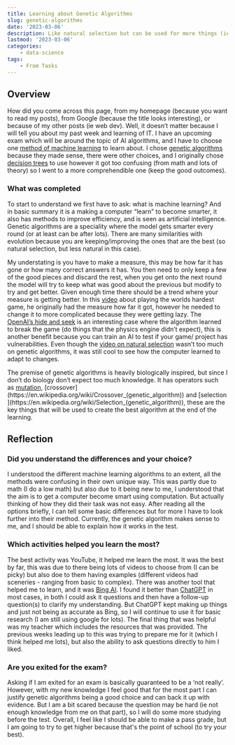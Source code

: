 ```yaml
---
title: Learning about Genetic Algorithms
slug: genetic-algorithms
date: '2023-03-06'
description: Like natural selection but can be used for more things (ie AI).
lastmod: '2023-03-06'
categories:
    - data-science
tags:
    - From Tasks
---
```


## Overview

How did you come across this page, from my homepage (because you want to read my posts), from Google (because the title looks interesting), or because of my other posts (ie web dev). Well, it doesn’t matter because I will tell you about my past week and learning of IT. I have an upcoming exam which will be around the topic of AI algorithms, and I have to choose one [method of machine learning](https://en.wikipedia.org/wiki/Machine_learning#Models) to learn about. I chose [genetic algorithms](https://en.wikipedia.org/wiki/Genetic_algorithm) because they made sense, there were other choices, and I originally chose [decision trees](https://en.wikipedia.org/wiki/Decision_tree) to use however it got too confusing (from math and lots of theory) so I went to a more comprehendible one (keep the good outcomes).

### What was completed

To start to understand we first have to ask: what is machine learning? And in basic summary it is a making a computer “learn” to become smarter, it also has methods to improve efficiency, and is seen as artificial intelligence. Genetic algorithms are a speciality where the model gets smarter every round (or at least can be after lots). There are many similarities with evolution because you are keeping/improving the ones that are the best (so natural selection, but less natural in this case).

My understating is you have to make a measure, this may be how far it has gone or how many correct answers it has. You then need to only keep a few of the good pieces and discard the rest, when you get onto the next round the model will try to keep what was good about the previous but modify to try and get better. Given enough time there should be a trend where your measure is getting better. In this [video](https://www.youtube.com/watch?v=Yo2SepcNyw4) about playing the worlds hardest game, he originally had the measure how far it got, however he needed to change it to more complicated because they were getting lazy. The [OpenAI’s hide and seek](https://www.youtube.com/watch?v=Lu56xVlZ40M) is an interesting case where the algorithm learned to break the game (do things that the physics engine didn’t expect), this is another benefit because you can train an AI to test if your game/ project has vulnerabilities. Even though the [video on natural selection](https://www.youtube.com/watch?v=0ZGbIKd0XrM) wasn’t too much on genetic algorithms, it was still cool to see how the computer learned to adapt to changes.

The premise of genetic algorithms is heavily biologically inspired, but since I don’t do biology don’t expect too much knowledge. It has operators such as [mutation](https://en.wikipedia.org/wiki/Mutation_(genetic_algorithm)), [crossover](https://en.wikipedia.org/wiki/Crossover_(genetic_algorithm)) and [selection](https://en.wikipedia.org/wiki/Selection_(genetic_algorithm)), these are the key things that will be used to create the best algorithm at the end of the learning.

## Reflection

### Did you understand the differences and your choice?

I understood the different machine learning algorithms to an extent, all the methods were confusing in their own unique way. This was partly due to math (I do a low math) but also due to it being new to me, I understood that the aim is to get a computer become smart using computation. But actually thinking of how they did their task was not easy. After reading all the options briefly, I can tell some basic differences but for more I have to look further into their method. Currently, the genetic algorithm makes sense to me, and I should be able to explain how it works in the test.

### Which activities helped you learn the most?

The best activity was YouTube, it helped me learn the most. It was the best by far, this was due to there being lots of videos to choose from (I can be picky) but also doe to them having examples (different videos had sceneries - ranging from basic to complex). There was another tool that helped me to learn, and it was [Bing AI](https://bing.com/new). I found it better than [ChatGPT](https://chat.openai.com) in most cases, in both I could ask it questions and then have a follow-up question(s) to clarify my understanding. But ChatGPT kept making up things and just not being as accurate as Bing, so I will continue to use it for basic research (I am still using google for lots). The final thing that was helpful was my teacher which includes the resources that was provided. The previous weeks leading up to this was trying to prepare me for it (which I think helped me lots), but also the ability to ask questions directly to him I liked.

### Are you exited for the exam?

Asking if I am exited for an exam is basically guaranteed to be a ‘not really’. However, with my new knowledge I feel good that for the most part I can justify genetic algorithms being a good choice and can back it up with evidence. But I am a bit scared because the question may be hard (ie not enough knowledge from me on that part), so I will do some more studying before the test. Overall, I feel like I should be able to make a pass grade, but I am going to try to get higher because that's the point of school (to try your best).

